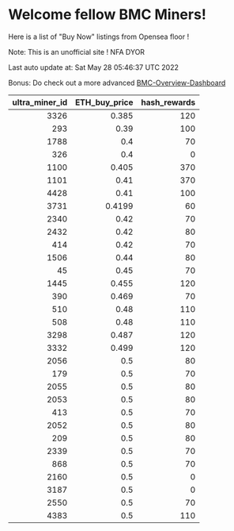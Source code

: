 # Welcome fellow BMC Miners!
Here is a list of "Buy Now" listings from Opensea floor !

Note: This is an unofficial site ! NFA DYOR

Last auto update at: Sat May 28 05:46:37 UTC 2022

Bonus: Do check out a more advanced [BMC-Overview-Dashboard](https://dune.com/defifunk/BMC-Overview-Dashboard)


|   ultra_miner_id |   ETH_buy_price |   hash_rewards |
|-----------------:|----------------:|---------------:|
|             3326 |          0.385  |            120 |
|              293 |          0.39   |            100 |
|             1788 |          0.4    |             70 |
|              326 |          0.4    |              0 |
|             1100 |          0.405  |            370 |
|             1101 |          0.41   |            370 |
|             4428 |          0.41   |            100 |
|             3731 |          0.4199 |             60 |
|             2340 |          0.42   |             70 |
|             2432 |          0.42   |             80 |
|              414 |          0.42   |             70 |
|             1506 |          0.44   |             80 |
|               45 |          0.45   |             70 |
|             1445 |          0.455  |            120 |
|              390 |          0.469  |             70 |
|              510 |          0.48   |            110 |
|              508 |          0.48   |            110 |
|             3298 |          0.487  |            120 |
|             3332 |          0.499  |            120 |
|             2056 |          0.5    |             80 |
|              179 |          0.5    |             70 |
|             2055 |          0.5    |             80 |
|             2053 |          0.5    |             80 |
|              413 |          0.5    |             70 |
|             2052 |          0.5    |             80 |
|              209 |          0.5    |             80 |
|             2339 |          0.5    |             70 |
|              868 |          0.5    |             70 |
|             2160 |          0.5    |              0 |
|             3187 |          0.5    |              0 |
|             2550 |          0.5    |             70 |
|             4383 |          0.5    |            110 |
